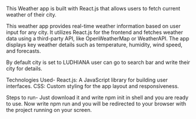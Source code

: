 This Weather app is built with React.js that allows users to fetch current weather of their city.


This weather app provides real-time weather information based on user input for any city. It utilizes React.js
for the frontend and fetches weather data using a third-party API, like OpenWeatherMap or WeatherAPI. The
app displays key weather details such as temperature, humidity, wind speed, and forecasts.

By default city is set to LUDHIANA user can go to search bar and write their city for details.

Technologies Used-
React.js: A JavaScript library for building user interfaces.
CSS: Custom styling for the app layout and responsiveness.

Steps to run-
Just download it and write npm init in shell and you are ready to use.
Now write npm run and you will be redirected to your browser with the project running on your screen.
